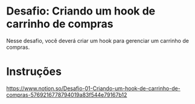 # Desafio: Criando um hook de carrinho de compras

Nesse desafio, você deverá criar um hook para gerenciar um carrinho de compras.

# Instruções
https://www.notion.so/Desafio-01-Criando-um-hook-de-carrinho-de-compras-5769216778794019a83f544e79167b12
